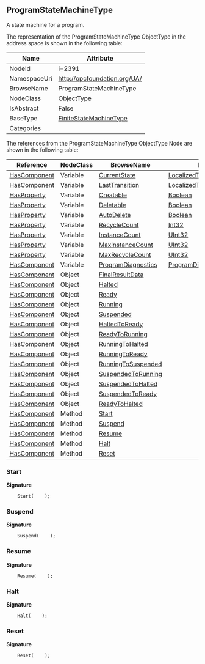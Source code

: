 <!-- objecttype -->
## ProgramStateMachineType
A state machine for a program.  
<!-- end of text -->
The representation of the ProgramStateMachineType ObjectType in the address space is shown in the following table:  

|Name|Attribute|
|---|---|
|NodeId|i=2391|
|NamespaceUri|http://opcfoundation.org/UA/|
|BrowseName|ProgramStateMachineType|
|NodeClass|ObjectType|
|IsAbstract|False|
|BaseType|[FiniteStateMachineType](../../ObjectTypes/FiniteStateMachineType/readme.md)|
|Categories||

The references from the ProgramStateMachineType ObjectType Node are shown in the following table:  

|Reference|NodeClass|BrowseName|DataType|TypeDefinition|ModellingRule|
|---|---|---|---|---|---|
|[HasComponent](../../ReferenceTypes/HasComponent/readme.md)|Variable|[CurrentState](#CurrentState)|[LocalizedText](../../DataTypes/LocalizedText/readme.md)|[FiniteStateVariableType](../../VariableTypes/FiniteStateVariableType/readme.md)|[Mandatory](../../Objects/Mandatory/readme.md)|
|[HasComponent](../../ReferenceTypes/HasComponent/readme.md)|Variable|[LastTransition](#LastTransition)|[LocalizedText](../../DataTypes/LocalizedText/readme.md)|[FiniteTransitionVariableType](../../VariableTypes/FiniteTransitionVariableType/readme.md)|[Mandatory](../../Objects/Mandatory/readme.md)|
|[HasProperty](../../ReferenceTypes/HasProperty/readme.md)|Variable|[Creatable](#Creatable)|[Boolean](../../DataTypes/Boolean/readme.md)|[PropertyType](../../VariableTypes/PropertyType/readme.md)||
|[HasProperty](../../ReferenceTypes/HasProperty/readme.md)|Variable|[Deletable](#Deletable)|[Boolean](../../DataTypes/Boolean/readme.md)|[PropertyType](../../VariableTypes/PropertyType/readme.md)|[Mandatory](../../Objects/Mandatory/readme.md)|
|[HasProperty](../../ReferenceTypes/HasProperty/readme.md)|Variable|[AutoDelete](#AutoDelete)|[Boolean](../../DataTypes/Boolean/readme.md)|[PropertyType](../../VariableTypes/PropertyType/readme.md)|[Mandatory](../../Objects/Mandatory/readme.md)|
|[HasProperty](../../ReferenceTypes/HasProperty/readme.md)|Variable|[RecycleCount](#RecycleCount)|[Int32](../../DataTypes/Int32/readme.md)|[PropertyType](../../VariableTypes/PropertyType/readme.md)|[Mandatory](../../Objects/Mandatory/readme.md)|
|[HasProperty](../../ReferenceTypes/HasProperty/readme.md)|Variable|[InstanceCount](#InstanceCount)|[UInt32](../../DataTypes/UInt32/readme.md)|[PropertyType](../../VariableTypes/PropertyType/readme.md)||
|[HasProperty](../../ReferenceTypes/HasProperty/readme.md)|Variable|[MaxInstanceCount](#MaxInstanceCount)|[UInt32](../../DataTypes/UInt32/readme.md)|[PropertyType](../../VariableTypes/PropertyType/readme.md)||
|[HasProperty](../../ReferenceTypes/HasProperty/readme.md)|Variable|[MaxRecycleCount](#MaxRecycleCount)|[UInt32](../../DataTypes/UInt32/readme.md)|[PropertyType](../../VariableTypes/PropertyType/readme.md)||
|[HasComponent](../../ReferenceTypes/HasComponent/readme.md)|Variable|[ProgramDiagnostics](#ProgramDiagnostics)|[ProgramDiagnostic2DataType](../../DataTypes/ProgramDiagnostic2DataType/readme.md)|[ProgramDiagnostic2Type](../../VariableTypes/ProgramDiagnostic2Type/readme.md)|[Optional](../../Objects/Optional/readme.md)|
|[HasComponent](../../ReferenceTypes/HasComponent/readme.md)|Object|[FinalResultData](#FinalResultData)||[BaseObjectType](../../ObjectTypes/BaseObjectType/readme.md)|[Optional](../../Objects/Optional/readme.md)|
|[HasComponent](../../ReferenceTypes/HasComponent/readme.md)|Object|[Halted](#Halted)||[StateType](../../ObjectTypes/StateType/readme.md)||
|[HasComponent](../../ReferenceTypes/HasComponent/readme.md)|Object|[Ready](#Ready)||[StateType](../../ObjectTypes/StateType/readme.md)||
|[HasComponent](../../ReferenceTypes/HasComponent/readme.md)|Object|[Running](#Running)||[StateType](../../ObjectTypes/StateType/readme.md)||
|[HasComponent](../../ReferenceTypes/HasComponent/readme.md)|Object|[Suspended](#Suspended)||[StateType](../../ObjectTypes/StateType/readme.md)||
|[HasComponent](../../ReferenceTypes/HasComponent/readme.md)|Object|[HaltedToReady](#HaltedToReady)||[TransitionType](../../ObjectTypes/TransitionType/readme.md)||
|[HasComponent](../../ReferenceTypes/HasComponent/readme.md)|Object|[ReadyToRunning](#ReadyToRunning)||[TransitionType](../../ObjectTypes/TransitionType/readme.md)||
|[HasComponent](../../ReferenceTypes/HasComponent/readme.md)|Object|[RunningToHalted](#RunningToHalted)||[TransitionType](../../ObjectTypes/TransitionType/readme.md)||
|[HasComponent](../../ReferenceTypes/HasComponent/readme.md)|Object|[RunningToReady](#RunningToReady)||[TransitionType](../../ObjectTypes/TransitionType/readme.md)||
|[HasComponent](../../ReferenceTypes/HasComponent/readme.md)|Object|[RunningToSuspended](#RunningToSuspended)||[TransitionType](../../ObjectTypes/TransitionType/readme.md)||
|[HasComponent](../../ReferenceTypes/HasComponent/readme.md)|Object|[SuspendedToRunning](#SuspendedToRunning)||[TransitionType](../../ObjectTypes/TransitionType/readme.md)||
|[HasComponent](../../ReferenceTypes/HasComponent/readme.md)|Object|[SuspendedToHalted](#SuspendedToHalted)||[TransitionType](../../ObjectTypes/TransitionType/readme.md)||
|[HasComponent](../../ReferenceTypes/HasComponent/readme.md)|Object|[SuspendedToReady](#SuspendedToReady)||[TransitionType](../../ObjectTypes/TransitionType/readme.md)||
|[HasComponent](../../ReferenceTypes/HasComponent/readme.md)|Object|[ReadyToHalted](#ReadyToHalted)||[TransitionType](../../ObjectTypes/TransitionType/readme.md)||
|[HasComponent](../../ReferenceTypes/HasComponent/readme.md)|Method|[Start](#Start)|||[OptionalPlaceholder](../../Objects/OptionalPlaceholder/readme.md)|
|[HasComponent](../../ReferenceTypes/HasComponent/readme.md)|Method|[Suspend](#Suspend)|||[OptionalPlaceholder](../../Objects/OptionalPlaceholder/readme.md)|
|[HasComponent](../../ReferenceTypes/HasComponent/readme.md)|Method|[Resume](#Resume)|||[OptionalPlaceholder](../../Objects/OptionalPlaceholder/readme.md)|
|[HasComponent](../../ReferenceTypes/HasComponent/readme.md)|Method|[Halt](#Halt)|||[OptionalPlaceholder](../../Objects/OptionalPlaceholder/readme.md)|
|[HasComponent](../../ReferenceTypes/HasComponent/readme.md)|Method|[Reset](#Reset)|||[OptionalPlaceholder](../../Objects/OptionalPlaceholder/readme.md)|

### <a name="Start"></a>Start
  
**Signature**
```
    Start(    );
```
### <a name="Suspend"></a>Suspend
  
**Signature**
```
    Suspend(    );
```
### <a name="Resume"></a>Resume
  
**Signature**
```
    Resume(    );
```
### <a name="Halt"></a>Halt
  
**Signature**
```
    Halt(    );
```
### <a name="Reset"></a>Reset
  
**Signature**
```
    Reset(    );
```

